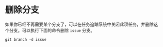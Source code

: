 # 删除分支

如果你已经不再需要某个分支了，可以在任务追踪系统中关闭此项任务，并删除这个分支。可以执行下面的命令删除 `issue` 分支。

```shell
git branch -d issue
```

